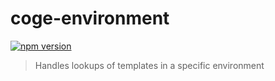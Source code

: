 # coge-environment

[![npm version](https://img.shields.io/npm/v/coge-environment.svg)](https://www.npmjs.com/package/coge-environment)

> Handles lookups of templates in a specific environment
